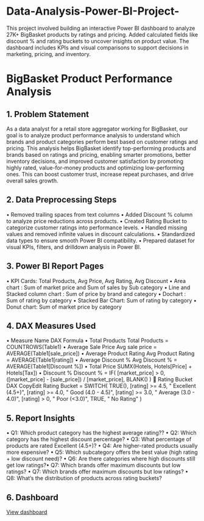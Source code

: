 # Data-Analysis-Power-BI-Project-
This project involved building an interactive Power BI dashboard to analyze 27K+ BigBasket products by ratings and pricing. Added calculated fields like discount % and rating buckets to uncover insights on product value. The dashboard includes KPIs and visual comparisons to support decisions in marketing, pricing, and inventory.

# BigBasket Product Performance Analysis
## 1. Problem Statement
As a data analyst for a retail store aggregator working for BigBasket, our goal is to analyze   product performance analysis to understand which brands and product categories perform best based on customer ratings and pricing. This analysis helps BigBasket identify top-performing products and brands based on ratings and pricing, enabling smarter promotions, better inventory decisions, and improved customer satisfaction by promoting highly rated, value-for-money products and optimizing low-performing ones. This can boost customer trust, increase repeat purchases, and drive overall sales growth.

## 2. Data Preprocessing Steps
•	Removed trailing spaces from text columns
•	Added Discount % column to analyze price reductions across products.
•	Created Rating Bucket to categorize customer ratings into performance levels.
•	Handled missing values and removed infinite values in discount calculations.
•	 Standardized data types to ensure smooth Power BI compatibility.
•	Prepared dataset for visual KPIs, filters, and drilldown analysis in Power BI.

## 3. Power BI Report Pages
•	KPI Cards: Total Products, Avg Price, Avg Rating, Avg Discount
•	Area chart :  Sum of market price  and Sum of sales by Sub category
•	Line and Stacked column chart : Sum of price by brand and category
•	Dochart : Sum of rating by category
•	Stacked Bar Chart: Sum of rating by category
•	Donut chart: Sum of market price by category

## 4. DAX Measures Used
•	Measure Name	DAX Formula
•	Total Products	Total Products = COUNTROWS(Table1)
•	Average Sale Price	Avg sale price = AVERAGE(Table1[sale_price])
•	Average Product Rating	Avg Product Rating = AVERAGE(Table1[rating])
•	Average Discount %	Avg Discount % = AVERAGE(Table1[Discount %])
•	Total Price	SUMX(Hotels, Hotels[Price] + Hotels[Tax])
•	Discount %	Discount % = 
IF(
    [market_price] > 0, 
    ([market_price] - [sale_price]) / [market_price], 
    BLANK()
)
🔹 Rating Bucket
DAX
CopyEdit
Rating Bucket = 
SWITCH(
    TRUE(),
    [rating] >= 4.5, " Excellent (4.5+)",
    [rating] >= 4.0, " Good (4.0 - 4.5)",
    [rating] >= 3.0, " Average (3.0 - 4.0)",
    [rating] > 0,    " Poor (<3.0)",
    TRUE,            " No Rating"
)

## 5. Report Insights 
•	Q1: Which product category has the highest average rating??
•	Q2: Which  category has the highest discount percentage?
•	Q3: What percentage of products are rated Excellent (4.5+)?
•	Q4: Are higher-rated products usually more expensive?
•	Q5: Which subcategory offers the best value (high rating + low discount need)?
•	Q6: Are there categories where high discounts still get low ratings?•	Q7: Which brands offer maximum discounts but low ratings?
•	Q7: Which brands offer maximum discounts but low ratings?
•	Q8: What’s the distribution of products across rating buckets?

## 6. Dashboard

<a href = "https://github.com/richabhagat09/Data-Analysis-Power-BI-Project-/commit/7b248104fcf5742fd9ddacc3a0d80a8fc66da88b"> View dashboard </a>
